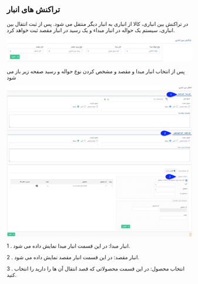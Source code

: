 ﻿## تراکنش های انبار

در تراکنش بین انباری، کالا از انباری به انبار دیگر منتقل می شود. پس از ثبت انتقال بین انباری، سیستم یک حواله در انبار مبداء و یک رسید در انبار مقصد ثبت خواهد کرد.

![](TransferBetweenWarehouses11%20(3).jpg)

پس از انتخاب انبار مبدا و مقصد و مشخص کردن نوع حواله و رسید صفحه زیر باز می شود

![](TransferBetweenWarehouses33.jpg)

1 . انبار مبدا: در این قسمت انبار مبدا نمایش داده می شود.

2  . انبار مقصد: در این قسمت انبار مقصد نمایش داده می شود.

3 . انتخاب محصول: در این قسمت محصولاتی که قصد انتقال آن ها را دارید را انتخاب کنید.

